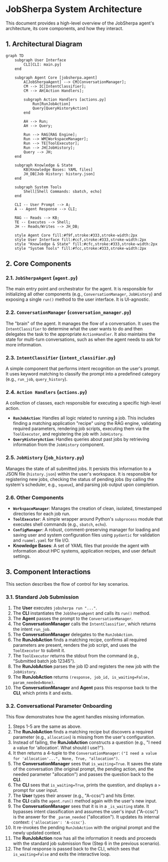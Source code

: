 # JobSherpa System Architecture

This document provides a high-level overview of the JobSherpa agent's architecture, its core components, and how they interact.

## 1. Architectural Diagram

```mermaid
graph TD
    subgraph User Interface
        CLI[CLI: main.py]
    end

    subgraph Agent Core [jobsherpa.agent]
        A[JobSherpaAgent] --> CM[ConversationManager];
        CM --> IC[IntentClassifier];
        CM --> AH[Action Handlers];

        subgraph Action Handlers [actions.py]
            Run[RunJobAction]
            Query[QueryHistoryAction]
        end
        
        AH --> Run;
        AH --> Query;

        Run --> RAG[RAG Engine];
        Run --> WM[WorkspaceManager];
        Run --> TE[ToolExecutor];
        Run --> JH[JobHistory];
        Query --> JH;
    end

    subgraph Knowledge & State
        KB[Knowledge Bases: YAML files]
        JH_DB[Job History: history.json]
    end

    subgraph System Tools
        Shell[Shell Commands: sbatch, echo]
    end

    CLI -- User Prompt --> A;
    A -- Agent Response --> CLI;
    
    RAG -- Reads --> KB;
    TE -- Executes --> Shell;
    JH -- Reads/Writes --> JH_DB;

    style Agent Core fill:#f9f,stroke:#333,stroke-width:2px
    style User Interface fill:#ccf,stroke:#333,stroke-width:2px
    style "Knowledge & State" fill:#cfc,stroke:#333,stroke-width:2px
    style "System Tools" fill:#fcc,stroke:#333,stroke-width:2px
```

## 2. Core Components

### 2.1. `JobSherpaAgent` (`agent.py`)
The main entry point and orchestrator for the agent. It is responsible for initializing all other components (e.g., `ConversationManager`, `JobHistory`) and exposing a single `run()` method to the user interface. It is UI-agnostic.

### 2.2. `ConversationManager` (`conversation_manager.py`)
The "brain" of the agent. It manages the flow of a conversation. It uses the `IntentClassifier` to determine what the user wants to do and then delegates the task to the appropriate `ActionHandler`. It also maintains the state for multi-turn conversations, such as when the agent needs to ask for more information.

### 2.3. `IntentClassifier` (`intent_classifier.py`)
A simple component that performs intent recognition on the user's prompt. It uses keyword matching to classify the prompt into a predefined category (e.g., `run_job`, `query_history`).

### 2.4. `Action Handlers` (`actions.py`)
A collection of classes, each responsible for executing a specific high-level action.
-   **`RunJobAction`**: Handles all logic related to running a job. This includes finding a matching application "recipe" using the RAG engine, validating required parameters, rendering job scripts, executing them via the `ToolExecutor`, and registering the job with `JobHistory`.
-   **`QueryHistoryAction`**: Handles queries about past jobs by retrieving information from the `JobHistory` component.

### 2.5. `JobHistory` (`job_history.py`)
Manages the state of all submitted jobs. It persists this information to a JSON file (`history.json`) within the user's workspace. It is responsible for registering new jobs, checking the status of pending jobs (by calling the system's scheduler, e.g., `squeue`), and parsing job output upon completion.

### 2.6. Other Components
-   **`WorkspaceManager`**: Manages the creation of clean, isolated, timestamped directories for each job run.
-   **`ToolExecutor`**: A simple wrapper around Python's `subprocess` module that executes shell commands (e.g., `sbatch`, `echo`).
-   **`ConfigManager`**: A robust, comment-preserving manager for loading and saving user and system configuration files using `pydantic` for validation and `ruamel.yaml` for file I/O.
-   **Knowledge Bases**: A set of YAML files that provide the agent with information about HPC systems, application recipes, and user default settings.

## 3. Component Interactions

This section describes the flow of control for key scenarios.

### 3.1. Standard Job Submission

1.  The **User** executes `jobsherpa run "..."`.
2.  The **CLI** instantiates the `JobSherpaAgent` and calls its `run()` method.
3.  The **Agent** passes the prompt to the `ConversationManager`.
4.  The **ConversationManager** calls the `IntentClassifier`, which returns the intent `run_job`.
5.  The **ConversationManager** delegates to the `RunJobAction`.
6.  The **RunJobAction** finds a matching recipe, confirms all required parameters are present, renders the job script, and uses the `ToolExecutor` to submit it.
7.  The `ToolExecutor` returns the stdout from the command (e.g., "Submitted batch job 12345").
8.  The **RunJobAction** parses the job ID and registers the new job with the `JobHistory`.
9.  The **RunJobAction** returns `(response, job_id, is_waiting=False, param_needed=None)`.
10. The **ConversationManager** and **Agent** pass this response back to the **CLI**, which prints it and exits.

### 3.2. Conversational Parameter Onboarding

This flow demonstrates how the agent handles missing information.

1.  Steps 1-5 are the same as above.
2.  The **RunJobAction** finds a matching recipe but discovers a required parameter (e.g., `allocation`) is missing from the user's configuration.
3.  Instead of failing, the **RunJobAction** constructs a question (e.g., "I need a value for 'allocation'. What should I use?").
4.  It then returns a 4-tuple to the `ConversationManager`: `("I need a value for 'allocation'...", None, True, "allocation")`.
5.  The **ConversationManager** sees that `is_waiting=True`. It saves the state of the conversation (the original prompt, the pending action, and the needed parameter "allocation") and passes the question back to the **CLI**.
6.  The **CLI** sees that `is_waiting=True`, prints the question, and displays a `>` prompt for user input.
7.  The **User** types their answer (e.g., "A-ccsc") and hits Enter.
8.  The **CLI** calls the `agent.run()` method again with the user's new input.
9.  The **ConversationManager** sees that it is in a `_is_waiting` state. It bypasses intent classification and assumes the user's input ("A-ccsc") is the answer for the `_param_needed` ("allocation"). It updates its internal context: `{'allocation': 'A-ccsc'}`.
10. It re-invokes the pending `RunJobAction` with the original prompt and the newly updated context.
11. The **RunJobAction** now has all the information it needs and proceeds with the standard job submission flow (Step 6 in the previous scenario).
12. The final response is passed back to the CLI, which sees that `is_waiting=False` and exits the interactive loop.
